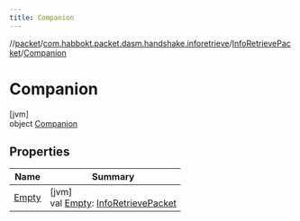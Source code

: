 ```yaml
---
title: Companion
---
```

//[packet](../../../../index.html)/[com.habbokt.packet.dasm.handshake.inforetrieve](../../index.html)/[InfoRetrievePacket](../index.html)/[Companion](index.html)



# Companion



[jvm]\
object [Companion](index.html)



## Properties


| Name | Summary |
|---|---|
| [Empty](-empty.html) | [jvm]<br>val [Empty](-empty.html): [InfoRetrievePacket](../index.html) |

